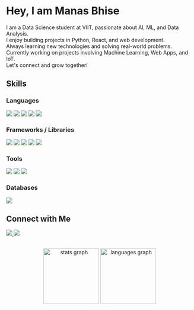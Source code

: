 <h1 align="left">Hey, I am Manas Bhise</h1>

<p align="left">
I am a Data Science student at VIIT, passionate about AI, ML, and Data Analysis.<br>
I enjoy building projects in Python, React, and web development.<br>
Always learning new technologies and solving real-world problems.<br>
Currently working on projects involving Machine Learning, Web Apps, and IoT.<br>
Let's connect and grow together!
</p>

<h2 align="left">Skills</h2>

<h3 align="left">Languages</h3>

<p align="left">
  <img src="https://img.shields.io/badge/Python-3776AB?style=for-the-badge&logo=python&logoColor=white" />
  <img src="https://img.shields.io/badge/C++-00599C?style=for-the-badge&logo=c%2B%2B&logoColor=white" />
  <img src="https://img.shields.io/badge/HTML5-E34F26?style=for-the-badge&logo=html5&logoColor=white" />
  <img src="https://img.shields.io/badge/CSS3-1572B6?style=for-the-badge&logo=css3&logoColor=white" />
  <img src="https://img.shields.io/badge/JavaScript-F7DF1E?style=for-the-badge&logo=javascript&logoColor=black" />
</p>

<h3 align="left">Frameworks / Libraries</h3>

<p align="left">
  <img src="https://img.shields.io/badge/Pandas-150458?style=for-the-badge&logo=pandas&logoColor=white" />
  <img src="https://img.shields.io/badge/Numpy-013243?style=for-the-badge&logo=numpy&logoColor=white" />
  <img src="https://img.shields.io/badge/NLTK-00BFA6?style=for-the-badge&logo=nltk&logoColor=white" />
  <img src="https://img.shields.io/badge/TensorFlow-FF6F00?style=for-the-badge&logo=tensorflow&logoColor=white" />
  <img src="https://img.shields.io/badge/Flask-000000?style=for-the-badge&logo=flask&logoColor=white" />
</p>

<h3 align="left">Tools</h3>

<p align="left">
  <img src="https://img.shields.io/badge/Git-F05032?style=for-the-badge&logo=git&logoColor=white" />
  <img src="https://img.shields.io/badge/GitHub-181717?style=for-the-badge&logo=github&logoColor=white" />
  <img src="https://img.shields.io/badge/Streamlit-FF4B4B?style=for-the-badge" />
</p>

<h3 align="left">Databases</h3>
  <img src="https://img.shields.io/badge/MySQL-4479A1?style=for-the-badge&logo=mysql&logoColor=white" />

<h2 align="left">Connect with Me</h2>

<p align="left">
  <a href="https://www.linkedin.com/in/manas-bhise-3b557a262" target="_blank">
    <img src="https://img.shields.io/badge/LinkedIn-0A66C2?style=for-the-badge&logo=linkedin&logoColor=white" />
  </a>
  <a href="mailto:manasbhise@gmail.com" target="_blank">
    <img src="https://img.shields.io/badge/Gmail-D14836?style=for-the-badge&logo=gmail&logoColor=white" />
  </a>
</p>

<br>

<div align="center">
  <img src="https://github-readme-stats.vercel.app/api?username=ManasBhise&hide_title=false&hide_rank=false&show_icons=true&include_all_commits=true&count_private=true&disable_animations=false&theme=dracula&locale=en&hide_border=false&order=1" height="150" alt="stats graph" />
  
  <img src="https://github-readme-stats.vercel.app/api/top-langs?username=ManasBhise&locale=en&hide_title=false&layout=compact&card_width=320&langs_count=5&theme=dracula&hide_border=false&order=2" height="150" alt="languages graph" />
</div>

<br>

<!-- Contribution Radar Chart -->
<div align="center">
  <div align="center">
  
</div>

</div>

<br>

